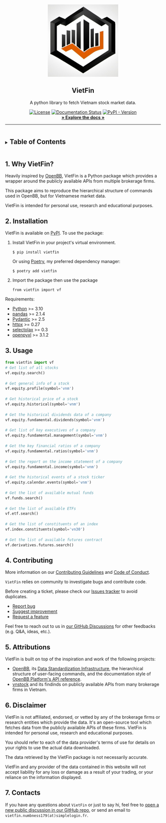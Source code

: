 <p align="center">
  <img src="/docs/_static/logo.jpg" alt="VietFin" width="228" />
</p>

<h2 align="center">VietFin</h2>

<div align="center">A python library to fetch Vietnam stock market data.</div>

<p align="center">
    <a href="https://github.com/vietfin/vietfin/blob/main/LICENSE"><img src="https://img.shields.io/github/license/vietfin/vietfin?style=for-the-badge" alt="License" /></a>
    <a href='https://vietfin.readthedocs.io/en/latest/?badge=latest'><img src='https://readthedocs.org/projects/vietfin/badge/?version=latest&style=for-the-badge' alt='Documentation Status' /></a>
    <a href='https://pypi.org/project/vietfin/'><img src='https://img.shields.io/pypi/v/vietfin?style=for-the-badge' alt='PyPI - Version' /></a>
    <br />
    <a href="http://vietfin.readthedocs.io/" target="_blank" rel="noopener noreferrer"><strong>» Explore the docs »</strong></a>
    <br />
</p>

<hr />

<!-- TABLE OF CONTENTS -->
<details closed="closed">
  <summary><h2 style="display: inline-block">Table of Contents</h2></summary>
  <ol>
    <li><a href="#1-why-vietfin">Why VietFin?</a></li>
    <li><a href="#2-isntallation">Installation</a></li>
    <li><a href="#3-usage">Usage</a></li>
    <li><a href="#4-contributing">Contributing</a></li>
    <li><a href="#5-attributions">Attributions</a></li>
    <li><a href="#6-disclaimer">Disclaimer</a></li>
    <li><a href="#7-contacts">Contacts</a></li>
  </ol>
</details>

## 1. Why VietFin?

Heavily inspired by [OpenBB](https://github.com/OpenBB-finance/OpenBBTerminal), VietFin is a Python package which provides a wrapper around the publicly available APIs from multiple brokerage firms.

This package aims to reproduce the hierarchical structure of commands used in OpenBB, but for Vietnamese market data.

VietFin is intended for personal use, research and educational purposes.

## 2. Installation

VietFin is available on [PyPI](https://pypi.org/project/vietfin/). To use the package:

1. Install VietFin in your project's virtual environment.

    ``` {.sourceCode .bash}
    $ pip install vietfin
    ```

    Or using [Poetry](https://python-poetry.org/), my preferred dependency manager:

    ``` {.sourceCode .bash}
    $ poetry add vietfin
    ```

2. Import the package then use the package

    ``` {.sourceCode .python}
    from vietfin import vf
    ```

Requirements:

- [Python](https://www.python.org) \>= 3.10
- [pandas](https://pandas.pydata.org/) \>= 2.1.4
- [Pydantic](https://github.com/pydantic/pydantic) \>= 2.5
- [httpx](https://www.python-httpx.org/) \>= 0.27
- [selectolax](https://github.com/rushter/selectolax) \>= 0.3
- [openpyxl](https://pypi.org/project/openpyxl/) \>= 3.1.2

## 3. Usage

```python
from vietfin import vf
# Get list of all stocks
vf.equity.search()

# Get general info of a stock
vf.equity.profile(symbol='vnm')

# Get historical price of a stock
vf.equity.historical(symbol='vnm')

# Get the historical dividends data of a company
vf.equity.fundamental.dividends(symbol='vnm')

# Get list of key executives of a company
vf.equity.fundamental.management(symbol='vnm')

# Get the key financial ratios of a company
vf.equity.fundamental.ratios(symbol='vnm')

# Get the report on the income statement of a company
vf.equity.fundamental.income(symbol='vnm')

# Get the historical events of a stock ticker
vf.equity.calendar.events(symbol='vnm')

# Get the list of available mutual funds
vf.funds.search()

# Get the list of available ETFs
vf.etf.search()

# Get the list of constituents of an index
vf.index.constituents(symbol='vn30')

# Get the list of available futures contract
vf.derivatives.futures.search()
```

## 4. Contributing

More information on our [Contributing Guidelines](/CONTRIBUTING.md) and [Code of Conduct](/CONDUCT.md).

`VietFin` relies on community to investigate bugs and contribute code.

Before creating a ticket, please check our [Issues tracker](https://github.com/vietfin/vietfin/issues) to avoid duplicates.

- [Report bug](https://github.com/vietfin/vietfin/issues/new?assignees=&labels=type%3Abug&projects=&template=bug_report.md&title=%5BBug%5D)
- [Suggest improvement](https://github.com/vietfin/vietfin/issues/new?assignees=&labels=type%3Aenhancement&projects=&template=enhancement.md&title=%5BIMPROVE%5D)
- [Request a feature](https://github.com/vietfin/vietfin/issues/new?assignees=&labels=type%3Afeature&projects=&template=feature_request.md&title=%5BFR%5D)

Feel free to reach out to us in [our GitHub Discussions](https://github.com/vietfin/vietfin/discussions) for other feedbacks (e.g. Q&A, ideas, etc.).

## 5. Attributions

VietFin is built on top of the inspiration and work of the following projects:

- [OpenBB](https://github.com/OpenBB-finance/OpenBBTerminal), its [Data Standardization Infrastructure](https://docs.openbb.co/platform/development/developer-guidelines/architectural_considerations), the hierarchical structure of user-facing commands, and the documentation style of [OpenBB Platform's API reference](https://docs.openbb.co/platform/reference).
- [vnstock](https://github.com/thinh-vu/vnstock) and its findinds on publicly available APIs from many brokerage firms in Vietnam.

## 6. Disclaimer

VietFin is not affiliated, endorsed, or vetted by any of the brokerage firms or research entities which provide the data. It's an open-source tool which fetches data from the publicly available APIs of these firms. VietFin is intended for personal use, research and educational purposes.

You should refer to each of the data provider's terms of use for details on your rights to use the actual data downloaded.

The data retrieved by the VietFin package is not necessarily accurate.

VietFin and any provider of the data contained in this website will not accept liability for any loss or damage as a result of your trading, or your reliance on the information displayed.

## 7. Contacts

If you have any questions about `VietFin` or just to say hi, feel free to [open a new public discussion in our GitHub repo](https://github.com/vietfin/vietfin/discussions/new/choose), or send an email to `vietfin.numbness179(at)simplelogin.fr`.

